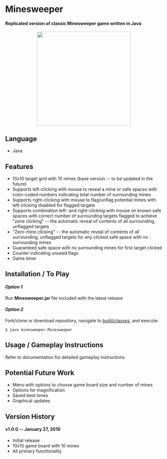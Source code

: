 # Minesweeper

#### Replicated version of classic Minesweeper game written in Java

<p align="center"><img src="https://imgur.com/xpzB5tx.png" width=300></p>

## Language

- Java

## Features

- 10x10 target grid with 10 mines (base version -- to be updated in the future)
- Supports left-clicking with mouse to reveal a mine or safe spaces with color-coded numbers indicating total number of surrounding mines
- Supports right-clicking with mouse to flag/unflag potential mines with left-clicking disabled for flagged targets
- Supports combination left- and right-clicking with mouse on known safe spaces with correct number of surrounding targets flagged to achieve "zone clicking" -- the automatic reveal of contents of all surrounding, unflagged targets
- "Zero-mine clicking" -- the automatic reveal of contents of all surrounding, unflagged targets for any clicked safe space with no surrounding mines
- Guaranteed safe space with no surrounding mines for first target clicked
- Counter indicating unused flags
- Game timer

## Installation / To Play

#### *Option 1*

Run **Minesweeper.jar** file included with the latest release

#### *Option 2*

Fork/clone or download repository, navigate to [build/classes](build/classes), and execute:

```
$ java minesweeper.Minesweeper
```

## Usage / Gameplay Instructions

Refer to documentation for detailed gameplay instructions

## Potential Future Work

- Menu with options to choose game board size and number of mines
- Options for magnification
- Saved best times
- Graphical updates

## Version History

#### v1.0.0 -- January 27, 2019

- Initial release
- 10x10 game board with 10 mines
- All primary functionality
